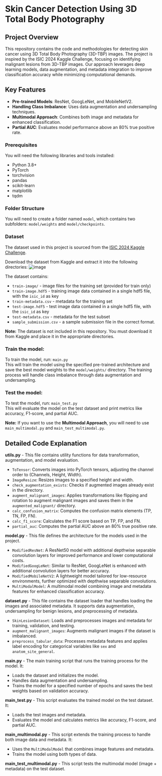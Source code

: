 # Skin Cancer Detection Using 3D Total Body Photography

## Project Overview

This repository contains the code and methodologies for detecting skin cancer using 3D Total Body Photography (3D-TBP) images. The project is inspired by the ISIC 2024 Kaggle Challenge, focusing on identifying malignant lesions from 3D-TBP images. Our approach leverages deep learning models, data augmentation, and metadata integration to improve classification accuracy while minimizing computational demands.
## Key Features
- **Pre-trained Models**: ResNet, GoogLeNet, and MobileNetV2.
- **Handling Class Imbalance**: Uses data augmentation and undersampling techniques.
- **Multimodal Approach**: Combines both image and metadata for enhanced classification.
- **Partial AUC**: Evaluates model performance above an 80% true positive rate.

### Prerequisites

You will need the following libraries and tools installed:
- Python 3.8+
- PyTorch
- torchvision
- pandas
- scikit-learn
- matplotlib
- tqdm

### Folder Structure
You will need to create a folder named `model`, which contains two subfolders: `model/weights` and `model/checkpoints`.

### Dataset
The dataset used in this project is sourced from the [ISIC 2024 Kaggle Challenge]([url](https://www.kaggle.com/competitions/isic-2024-challenge/data)). 

Download the dataset from Kaggle and extract it into the following directories:
![image](https://github.com/user-attachments/assets/179309f0-c543-467d-94b5-dd887cfddba1)

The dataset contains:
- `train-image/` - image files for the training set (provided for train only)
- `train-image.hdf5` - training image data contained in a single hdf5 file, with the `isic_id` as key
- `train-metadata.csv` - metadata for the training set
- `test-image.hdf5` - test image data contained in a single hdf5 file, with the `isic_id` as key
- `test-metadata.csv` - metadata for the test subset
- `sample_submission.csv` - a sample submission file in the correct format.

**Note:** The dataset is not included in this repository. You must download it from Kaggle and place it in the appropriate directories.

### Train the model:
To train the model, run: `main.py`  
This will train the model using the specified pre-trained architecture and save the best model weights to the `model/weights/` directory. The training process will handle class imbalance through data augmentation and undersampling.

### Test the model:
To test the model, run: `main_test.py`  
This will evaluate the model on the test dataset and print metrics like accuracy, F1-score, and partial AUC.

   **Note:** If you want to use the **Multimodal Approach**, you will need to use `main_multimodal.py` and `main_test_multimodal.py`.
   
## Detailed Code Explanation

**utils.py** - This file contains utility functions for data transformation, augmentation, and model evaluation.  
- `ToTensor`: Converts images into PyTorch tensors, adjusting the channel order to (Channels, Height, Width).
- `ImageResize`: Resizes images to a specified height and width.
- `check_augmentation_exists`: Checks if augmented images already exist in the directory.
- `augment_malignant_images`: Applies transformations like flipping and rotation to augment malignant images and saves them in the `augmented_malignant/` directory.
- `calc_confusion_matrix`: Computes the confusion matrix elements (TP, TN, FP, FN).
- `calc_f1_score`: Calculates the F1 score based on TP, FP, and FN.
- `partial_auc`: Computes the partial AUC above an 80% true positive rate.
 
**model.py** - This file defines the architecture for the models used in the project.  
- `ModifiedResNet`: A ResNet50 model with additional depthwise separable convolution layers for improved performance and lower computational costs.
- `ModifiedGoogLeNet`: Similar to ResNet, GoogLeNet is enhanced with additional convolution layers for better accuracy.
- `ModifiedMobileNetV2`: A lightweight model tailored for low-resource environments, further optimized with depthwise separable convolutions.
- `MultiModalModel`: A multimodal model combining image and metadata features for enhanced classification accuracy.
 
**dataset.py** - This file contains the dataset loader that handles loading the images and associated metadata. It supports data augmentation, undersampling for benign lesions, and preprocessing of metadata.  
- `SkinLesionDataset`: Loads and preprocesses images and metadata for training, validation, and testing.
- `augment_malignant_images`: Augments malignant images if the dataset is imbalanced.
- `preprocess_tabular_data`: Processes metadata features and applies label encoding for categorical variables like `sex` and `anatom_site_general`.
 
**main.py** - The main training script that runs the training process for the model. It:  
- Loads the dataset and initializes the model.
- Handles data augmentation and undersampling.
- Trains the model for a specified number of epochs and saves the best weights based on validation accuracy.
 
**main_test.py** - This script evaluates the trained model on the test dataset. It:  
- Loads the test images and metadata.
- Evaluates the model and calculates metrics like accuracy, F1-score, and partial AUC.
 
**main_multimodal.py** - This script extends the training process to handle both image data and metadata. It:  
- Uses the `MultiModalModel` that combines image features and metadata.
- Trains the model using both types of data.
 
**main_test_multimodal.py** - This script tests the multimodal model (image + metadata) on the test dataset.



